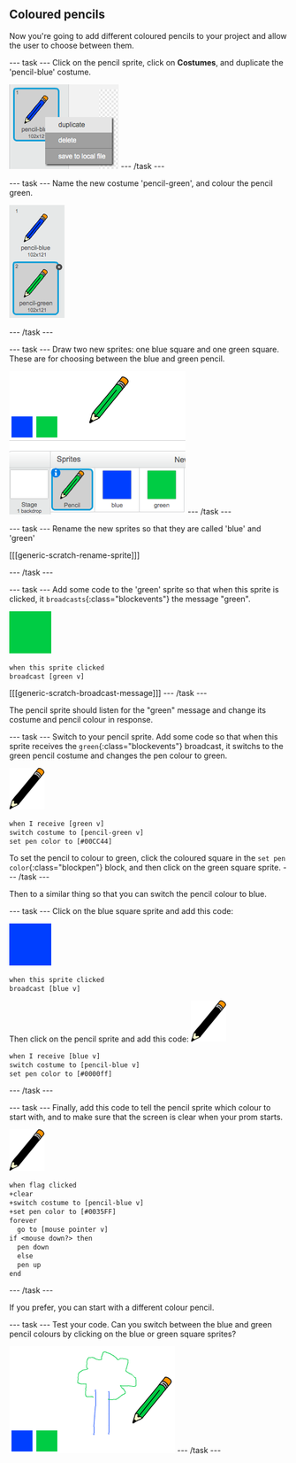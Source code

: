 ## Coloured pencils

Now you're going to add different coloured pencils to your project and allow the user to choose between them.

--- task ---
Click on the pencil sprite, click on **Costumes**, and duplicate the 'pencil-blue' costume.

![screenshot](images/paint-blue-duplicate.png)
--- /task ---

--- task ---
Name the new costume 'pencil-green', and colour the pencil green.

![screenshot](images/paint-pencil-green.png)

--- /task ---

--- task ---
Draw two new sprites: one blue square and one green square. These are for choosing between the blue and green pencil.

![screenshot](images/paint-selectors.png)
--- /task ---

--- task ---
Rename the new sprites so that they are called 'blue' and 'green'

[[[generic-scratch-rename-sprite]]]

--- /task ---

--- task ---
Add some code to the 'green' sprite so that when this sprite is clicked, it `broadcasts`{:class="blockevents"} the message "green".

![green square](images/green_square.png)
```blocks
when this sprite clicked
broadcast [green v]
```

[[[generic-scratch-broadcast-message]]]
--- /task ---

The pencil sprite should listen for the "green" message and change its costume and pencil colour in response.

--- task ---
Switch to your pencil sprite. Add some code so that when this sprite receives the `green`{:class="blockevents"} broadcast, it switchs to the green pencil costume and changes the pen colour to green.

![pencil](images/pencil.png)

```blocks
when I receive [green v]
switch costume to [pencil-green v]
set pen color to [#00CC44]
```

To set the pencil to colour to green, click the coloured square in the `set pen color`{:class="blockpen"} block, and then click on the green square sprite.
--- /task ---

Then to a similar thing so that you can switch the pencil colour to blue.

--- task ---
Click on the blue square sprite and add this code:

![blue_square](images/blue_square.png)
```blocks
when this sprite clicked
broadcast [blue v]
```

Then click on the pencil sprite and add this code:
![pencil](images/pencil.png)
```blocks
when I receive [blue v]
switch costume to [pencil-blue v]
set pen color to [#0000ff]
```
--- /task --- 

--- task ---
Finally, add this code to tell the pencil sprite which colour to start with, and to make sure that the screen is clear when your prom starts.

![pencil](images/pencil.png)
```blocks
when flag clicked
+clear
+switch costume to [pencil-blue v]
+set pen color to [#0035FF]
forever
  go to [mouse pointer v]
if <mouse down?> then
  pen down
  else
  pen up
end
```
--- /task ---

If you prefer, you can start with a different colour pencil.

--- task ---
Test your code. Can you switch between the blue and green pencil colours by clicking on the blue or green square sprites?

![screenshot](images/paint-pens-test.png)
--- /task ---

